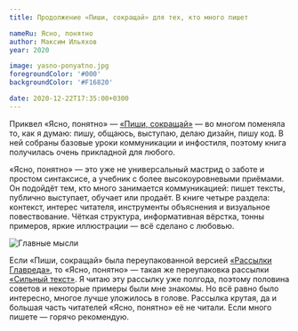 ```yaml
---
title: Продолжение «Пиши, сокращай» для тех, кто много пишет

nameRu: Ясно, понятно
author: Максим Ильяхов
year: 2020

image: yasno-ponyatno.jpg
foregroundColor: '#000'
backgroundColor: '#F16820'

date: 2020-12-22T17:35:00+0300
---
```


Приквел «Ясно, понятно» — [«Пиши, сокращай»](http://book.glvrd.ru/) — во многом поменяла то, как я думаю: пишу, общаюсь, выступаю, делаю дизайн, пишу код. В ней собраны базовые уроки коммуникации и инфостиля, поэтому книга получилась очень прикладной для любого.

«Ясно, понятно» — это уже не универсальный мастрид о заботе и простом синтаксисе, а учебник с более высокоуровневыми приёмами. Он подойдёт тем, кто много занимается коммуникацией: пишет тексты, публично выступает, обучает или продаёт. В книге четыре раздела: контекст, интерес читателя, инструменты объяснения и визуальное повествование. Чёткая структура, информативная вёрстка, тонны примеров, яркие иллюстрации — всё сделано с любовью.

![Главные мысли](/yasno-ponyatno/images/summary.jpg)

Если «Пиши, сокращай» была переупакованной версией [«Рассылки Главреда»](https://course.glvrd.ru/), то «Ясно, понятно» — такая же переупаковка рассылки [«Сильный текст»](https://course.glvrd.ru/letters/). Я читаю эту рассылку уже полгода, поэтому половина советов и некоторые примеры были мне знакомы. Но всё равно было интересно, многое лучше уложилось в голове. Рассылка крутая, да и большая часть читателей «Ясно, понятно» её не читали. Если много пишете — горячо рекомендую.
